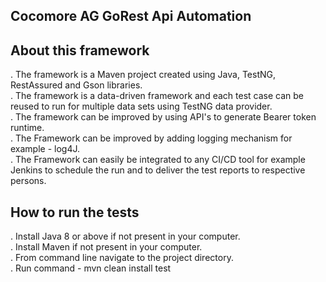 Cocomore AG GoRest Api Automation
-------------------

About this framework
--------------------

. The framework is a Maven project created using Java, TestNG, RestAssured and Gson libraries. <br/>
. The framework is a data-driven framework and each test case can be reused to run for multiple data sets using TestNG data provider. <br/>
. The framework can be improved by using API's to generate Bearer token runtime. <br/>
. The Framework can be improved by adding logging mechanism for example - log4J. <br/>
. The Framework can easily be integrated to any CI/CD tool for example Jenkins to schedule the run and to deliver the test reports to respective persons. <br/>


How to run the tests
--------------------

. Install Java 8 or above if not present in your computer. <br/>
. Install Maven if not present in your computer. <br/>
. From command line navigate to the project directory. <br/>
. Run command - mvn clean install test <br/>
